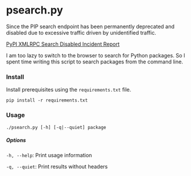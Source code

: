 # psearch.py

Since the PIP search endpoint has been permanently deprecated and disabled due to excessive traffic driven by unidentified traffic. 

[PyPI XMLRPC Search Disabled Incident Report](https://status.python.org/incidents/grk0k7sz6zkp)

I am too lazy to switch to the browser to search for Python packages. So I spent time writing this script to search packages from the command line.

### Install
Install prerequisites using the `requirements.txt` file.

`pip install -r requirements.txt`
 

### Usage
`./psearch.py [-h] [-q|--quiet] package`

##### Options
`-h, --help`: Print usage information

`-q, --quiet`: Print results without headers